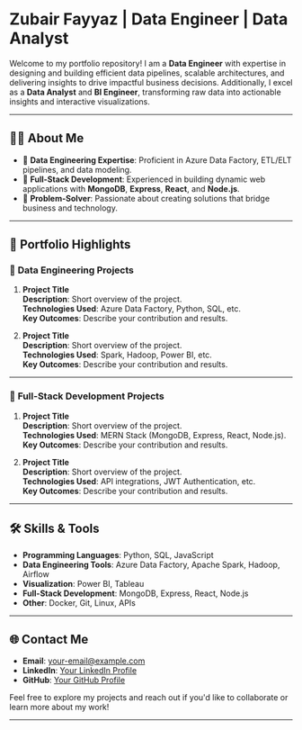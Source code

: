 # Zubair Fayyaz | Data Engineer | Data Analyst

Welcome to my portfolio repository! I am a **Data Engineer** with expertise in designing and building efficient data pipelines, scalable architectures, and delivering insights to drive impactful business decisions. Additionally, I excel as a **Data Analyst** and **BI Engineer**, transforming raw data into actionable insights and interactive visualizations.



---

## 👨‍💻 About Me

- 🔹 **Data Engineering Expertise**: Proficient in Azure Data Factory, ETL/ELT pipelines, and data modeling.
- 🔹 **Full-Stack Development**: Experienced in building dynamic web applications with **MongoDB**, **Express**, **React**, and **Node.js**.
- 🔹 **Problem-Solver**: Passionate about creating solutions that bridge business and technology.

---

## 📁 Portfolio Highlights

### 🔷 **Data Engineering Projects**
1. **Project Title**  
   **Description**: Short overview of the project.  
   **Technologies Used**: Azure Data Factory, Python, SQL, etc.  
   **Key Outcomes**: Describe your contribution and results.

2. **Project Title**  
   **Description**: Short overview of the project.  
   **Technologies Used**: Spark, Hadoop, Power BI, etc.  
   **Key Outcomes**: Describe your contribution and results.

---

### 🔷 **Full-Stack Development Projects**
1. **Project Title**  
   **Description**: Short overview of the project.  
   **Technologies Used**: MERN Stack (MongoDB, Express, React, Node.js).  
   **Key Outcomes**: Describe your contribution and results.

2. **Project Title**  
   **Description**: Short overview of the project.  
   **Technologies Used**: API integrations, JWT Authentication, etc.  
   **Key Outcomes**: Describe your contribution and results.

---

## 🛠️ Skills & Tools

- **Programming Languages**: Python, SQL, JavaScript
- **Data Engineering Tools**: Azure Data Factory, Apache Spark, Hadoop, Airflow
- **Visualization**: Power BI, Tableau
- **Full-Stack Development**: MongoDB, Express, React, Node.js
- **Other**: Docker, Git, Linux, APIs

---

## 🌐 Contact Me

- **Email**: [your-email@example.com](mailto:your-email@example.com)
- **LinkedIn**: [Your LinkedIn Profile](https://www.linkedin.com/in/your-profile/)
- **GitHub**: [Your GitHub Profile](https://github.com/your-username)

Feel free to explore my projects and reach out if you'd like to collaborate or learn more about my work!

---

